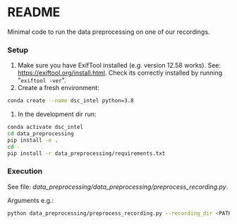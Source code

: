 # README

Minimal code to run the data preprocessing on one of our recordings.

### Setup

1. Make sure you have ExifTool installed (e.g. version 12.58 works). See: https://exiftool.org/install.html. Check its correctly installed by running "`exiftool -ver`".
2. Create a fresh environment:

```bash
conda create --name dsc_intel python=3.8
```

1. In the development dir run:

```bash
conda activate dsc_intel
cd data_preprocessing
pip install -e .
cd -
pip install -r data_preprocessing/requirements.txt
```

### Execution

See file: *data_preprocessing/data_preprocessing/preprocess_recording.py*.

Arguments e.g.:

```bash
python data_preprocessing/preprocess_recording.py --recording_dir <PATH_TO_RECORDING_DIR>/2022-10-12T18-23-26
```